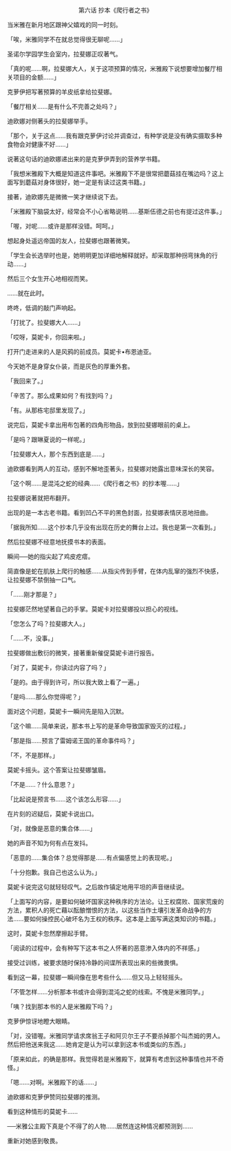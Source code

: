 <p align="center">第六话 抄本《爬行者之书》</p>

当米雅在新月地区跟神父嬉戏的同一时刻。

「唉，米雅同学不在就总觉得很无聊呢……」

圣诺尔学园学生会室内，拉斐娜正叹著气。

「真的呢……啊，拉斐娜大人，关于这项预算的情况，米雅殿下说想要增加餐厅相关项目的金额……」

克萝伊把写著预算的羊皮纸拿给拉斐娜。

「餐厅相关……是有什么不完善之处吗？」

迪欧娜对侧著头的拉斐娜举手。

「那个，关于这点……我有跟克萝伊讨论并调查过，有种学说是没有确实摄取多种食物会对健康不好……」

说著这句话的迪欧娜递出来的是克萝伊弄到的营养学书籍。

「我想米雅殿下大概是知道这件事吧。米雅殿下不是很常把蘑菇挂在嘴边吗？这上面写到蘑菇对身体很好，她一定是有读过这类书籍。」

接著，迪欧娜先是微微一笑才继续说下去。

「米雅殿下脑袋太好，经常会不小心省略说明……基斯伍德之前也有提过这件事。」

「喔，对呢……或许是那样没错。呵呵。」

想起身处遥远帝国的友人，拉斐娜也跟著微笑。

「学生会长选举时也是，她明明更加详细地解释就好。却采取那种拐弯抹角的行动……」

然后三个女生开心地相视而笑。

……就在此时。

咚咚，低调的敲门声响起。

「打扰了。拉斐娜大人……」

「哎呀，莫妮卡，你回来啦。」

打开门走进来的人是风鸦的前成员。莫妮卡•布恩迪亚。

今天她不是身穿女仆装，而是灰色的厚重外套。

「我回来了。」

「辛苦了。那么成果如何？有找到吗？」

「有。从那栋宅邸里发现了。」

说完后，莫妮卡拿出用布包著的四角形物品，放到拉斐娜眼前的桌上。

「是吗？跟琳夏说的一样呢。」

「拉斐娜大人，那个东西到底是……」

迪欧娜看到两人的互动，感到不解地歪著头，拉斐娜对她露出意味深长的笑容。

「这个啊……是混沌之蛇的经典……《爬行者之书》的抄本喔……」

拉斐娜说著就把布翻开。

出现的是一本古老书籍。看到凹凸不平的黑色封面，拉斐娜表情厌恶地扭曲。

「据我所知……这个抄本几乎没有出现在历史的舞台上过。我也是第一次看到。」

然后拉斐娜不经意地抚摸书本的表面。

瞬间──她的指尖起了鸡皮疙瘩。

简直像是蛇在肌肤上爬行的触感……从指尖传到手臂，在体内乱窜的强烈不快感，让拉斐娜不禁倒抽一口气。

「……刚才那是？」

拉斐娜茫然地望著自己的手掌。莫妮卡对拉斐娜投以担心的视线。

「您怎么了吗？拉斐娜大人。」

「……不，没事。」

拉斐娜做出敷衍的微笑，接著重新催促莫妮卡进行报告。

「对了，莫妮卡，你读过内容了吗？」

「是的。由于得到许可，所以我大致上看了一遍。」

「是吗……那么你觉得呢？」

面对这个问题，莫妮卡一瞬间先是陷入沉默。

「这个嘛……简单来说，那本书上写的是革命导致国家毁灭的过程。」

「那是指……预言了雷姆诺王国的革命事件吗？」

「不，不是那样。」

莫妮卡摇头。这个答案让拉斐娜皱眉。

「不是……？什么意思？」

「比起说是预言书……这个该怎么形容……」

在片刻的迟疑后，莫妮卡说出口。

「对，就像是恶意的集合体……」

她的声音不知为何有点在发抖。

「恶意的……集合体？总觉得那是……有点偏感觉上的表现呢。」

「十分抱歉。我自己也这么认为。」

莫妮卡说完这句就轻轻叹气。之后故作镇定地用平坦的声音继续说。

「上面写的内容，是要如何破坏国家这种秩序的方法论。让王权腐败、国家荒废的方法，累积人的死亡藉以酝酿憎恨的方法，以这些当作土壤引发革命战争的方法……要如何操控民心破坏名为王权的秩序。这本是上面写满这类知识的书籍。」

这时，莫妮卡忽然摩擦起手臂。

「阅读的过程中，会有种写下这本书之人怀著的恶意渗入体内的不祥感。」

接受过训练，被要求随时保持冷静的间谍所表现出来的些微畏惧。

看到这一幕，拉斐娜一瞬间像在思考些什么……但又马上轻轻摇头。

「不管怎样……分析那本书或许会得到混沌之蛇的线索。不愧是米雅同学。」

「咦？找到那本书的人是米雅殿下吗？」

克萝伊惊讶地瞪大眼睛。

「对，没错喔。米雅同学请求席翁王子和阿贝尔王子不要杀掉那个叫杰姆的男人。然后把他送来我这……她肯定是认为可以拿到这本书或类似的东西。」

「原来如此，的确是那样。我觉得若是米雅殿下，就算有考虑到这种事情也并不奇怪。」

「嗯……对啊。米雅殿下的话……」

迪欧娜和克萝伊赞同拉斐娜的推测。

看到这种情形的莫妮卡……

──米雅公主殿下真是个不得了的人物……居然连这种情况都预测到……

重新对她感到敬畏。

